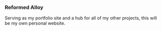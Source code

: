 ### Reformed Alloy
Serving as my portfolio site and a hub for all of my other projects, this will be my own personal website.
